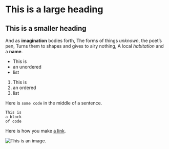 # This is a large heading

## This is a smaller heading

And as **imagination** bodies forth,
The forms of things *unknown*, the poet’s pen,
Turns them to shapes and gives to airy nothing,
A local *habitation* and a **name**.

- This is
- an unordered
- list

1. This is
2. an ordered
3. list

Here is `some code` in the middle of a sentence.

```
This is
a block
of code
```

Here is how you make [a link](https://github.com/drshahadathussain).

![This is an image.](https://1drv.ms/i/c/487670c206c62db4/EXsf1jMESGtOvA3mh-DoC_YBROxTJttzQzvNSJWrgfU3Vg?e=7Tf56g)


